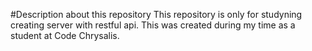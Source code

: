 #Description about this repository
This repository is only for studyning creating server with restful api.
This was created during my time as a student at Code Chrysalis.

#

#

#

#
